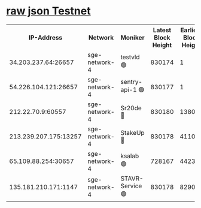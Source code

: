 
[raw json Testnet](https://rpc-check.sget.stavr.tech/sget/rpc-sget-result.json)
=


<table><tr><th>IP-Address</th><th>Network</th><th>Moniker</th><th>Latest Block Height</th><th>Earliest Block Height</th><th>Catching Up</th><th>Tx Index</th><th>Voting Power</th><th>Scan Time</th></tr><tr><td>34.203.237.64:26657</td><td>sge-network-4</td><td>testvld 🟢</td><td>830174</td><td>1</td><td>False</td><td>on</td><td>0</td><td>2023-12-27T06:48:40.799516262UTC</td></tr><tr><td>54.226.104.121:26657</td><td>sge-network-4</td><td>sentry-api-1 🟢</td><td>830177</td><td>1</td><td>False</td><td>on</td><td>0</td><td>2023-12-27T06:48:55.745134548UTC</td></tr><tr><td>212.22.70.9:60557</td><td>sge-network-4</td><td>Sr20de 🔴</td><td>830180</td><td>138001</td><td>False</td><td>on</td><td>99</td><td>2023-12-27T06:49:11.640995470UTC</td></tr><tr><td>213.239.207.175:13257</td><td>sge-network-4</td><td>StakeUp 🔴</td><td>830178</td><td>411001</td><td>False</td><td>off</td><td>100</td><td>2023-12-27T06:49:04.225970503UTC</td></tr><tr><td>65.109.88.254:30657</td><td>sge-network-4</td><td>ksalab 🟢</td><td>728167</td><td>442343</td><td>False</td><td>off</td><td>0</td><td>2023-12-27T06:49:09.077668287UTC</td></tr><tr><td>135.181.210.171:1147</td><td>sge-network-4</td><td>STAVR-Service 🟢</td><td>830178</td><td>829001</td><td>False</td><td>on</td><td>0</td><td>2023-12-27T06:49:04.573113971UTC</td></tr></table>
